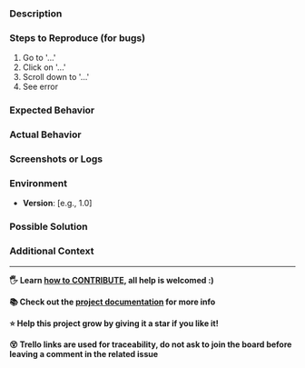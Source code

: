 ### Description
<!-- Provide a clear and concise description of the issue or feature -->

### Steps to Reproduce (for bugs)
1. Go to '...'
2. Click on '...'
3. Scroll down to '...'
4. See error

### Expected Behavior
<!-- A clear and concise description of what you expected to happen -->

### Actual Behavior
<!-- A clear and concise description of what actually happens -->

### Screenshots or Logs
<!-- If applicable, add screenshots, logs, or any other details to help explain the problem -->

### Environment
- **Version**: [e.g., 1.0]

### Possible Solution
<!-- If you have any idea how to resolve the issue, let us know -->

### Additional Context
<!-- Add any other context about the issue here -->

---

__🖐️ Learn [how to CONTRIBUTE](https://antoniomrtz.github.io/SpotifyElectron/developer/CONTRIBUTING/), all help is welcomed :)__

__📚 Check out the [project documentation](https://antoniomrtz.github.io/SpotifyElectron/) for more info__

__⭐ Help this project grow by giving it a star if you like it!__

__😵 Trello links are used for traceability, do not ask to join the board before leaving a comment in the related issue__
